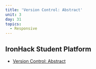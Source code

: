 ```yaml
---
title: 'Version Control: Abstract'
unit: 3
day: 31
topics:
  - Responsive
---
```

## IronHack Student Platform
- [Version Control: Abstract](http://learn.ironhack.com/#/learning_unit/7879)
